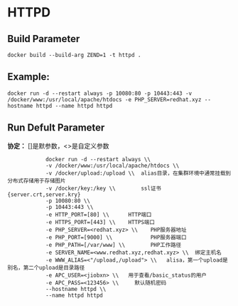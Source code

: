 HTTPD
===

## Build Parameter

    docker build --build-arg ZEND=1 -t httpd .

## Example:

    docker run -d --restart always -p 10080:80 -p 10443:443 -v /docker/www:/usr/local/apache/htdocs -e PHP_SERVER=redhat.xyz --hostname httpd --name httpd httpd

## Run Defult Parameter
**协定：** []是默参数，<>是自定义参数

				docker run -d --restart always \\
				-v /docker/www:/usr/local/apache/htdocs \\
				-v /docker/upload:/upload \\  alias目录，在集群环境中通常挂载到分布式存储用于存储图片
				-v /docker/key:/key \\        ssl证书{server.crt,server.kry}
				-p 10080:80 \\   
				-p 10443:443 \\
				-e HTTP_PORT=[80] \\      HTTP端口
				-e HTTPS_PORT=[443] \\    HTTPS端口
				-e PHP_SERVER=<redhat.xyz> \\    PHP服务器地址
				-e PHP_PORT=[9000] \\            PHP服务器端口
				-e PHP_PATH=[/var/www] \\        PHP工作路径
				-e SERVER_NAME=<www.redhat.xyz,redhat.xyz> \\  绑定主机名
				-e WWW_ALIAS=<"/upload,/upload"> \\   alisa，第一个upload是别名，第二个upload是目录路径
				-e APC_USER=<jiobxn> \\   用于查看/basic_status的用户
				-e APC_PASS=<123456> \\     默认随机密码
				--hostname httpd \\
				--name httpd httpd
